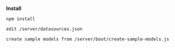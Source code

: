 **Install**

`npm install`

`edit /server/datasources.json`

`create sample models from /server/boot/create-sample-models.js`